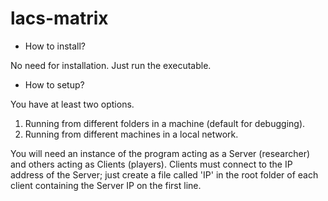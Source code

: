 # lacs-matrix

- How to install?

No need for installation. Just run the executable.

- How to setup?

You have at least two options.

1. Running from different folders in a machine (default for debugging).
2. Running from different machines in a local network.

You will need an instance of the program acting as a Server (researcher) and others acting as Clients (players). Clients must connect to the IP address of the Server; just create a file called 'IP' in the root folder of each client containing the Server IP on the first line.


